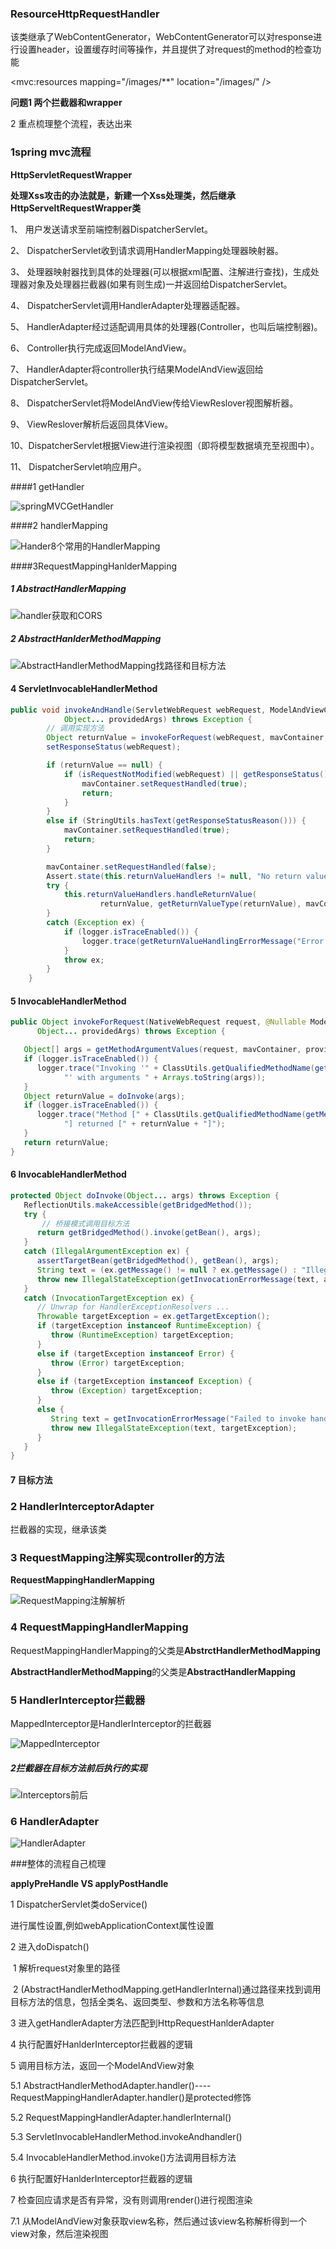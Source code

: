 ### ResourceHttpRequestHandler

该类继承了WebContentGenerator，WebContentGenerator可以对response进行设置header，设置缓存时间等操作，并且提供了对request的method的检查功能

<mvc:resources mapping="/images/**" location="/images/" />

**问题1 两个拦截器和wrapper**

2 重点梳理整个流程，表达出来

### 1spring mvc流程

**HttpServletRequestWrapper**

**处理Xss攻击的办法就是，新建一个Xss处理类，然后继承HttpServeltRequestWrapper类**

1、  用户发送请求至前端控制器DispatcherServlet。

2、  DispatcherServlet收到请求调用HandlerMapping处理器映射器。

3、  处理器映射器找到具体的处理器(可以根据xml配置、注解进行查找)，生成处理器对象及处理器拦截器(如果有则生成)一并返回给DispatcherServlet。

4、  DispatcherServlet调用HandlerAdapter处理器适配器。

5、  HandlerAdapter经过适配调用具体的处理器(Controller，也叫后端控制器)。

6、  Controller执行完成返回ModelAndView。

7、  HandlerAdapter将controller执行结果ModelAndView返回给DispatcherServlet。

8、  DispatcherServlet将ModelAndView传给ViewReslover视图解析器。

9、  ViewReslover解析后返回具体View。

10、DispatcherServlet根据View进行渲染视图（即将模型数据填充至视图中）。

11、 DispatcherServlet响应用户。

####1 getHandler

![springMVCGetHandler](D:\resources\study\note\images\springMVCGetHandler.png)

####2 handlerMapping

![Hander8个常用的HandlerMapping](D:\resources\study\note\images\Hander8个常用的HandlerMapping.png)

####3RequestMappingHanlderMapping

##### 1 AbstractHandlerMapping

![handler获取和CORS](D:\resources\study\note\images\handler获取和CORS.png)

##### 2 AbstractHanlderMethodMapping

![AbstractHandlerMethodMapping找路径和目标方法](D:\resources\study\note\images\AbstractHandlerMethodMapping找路径和目标方法.png)

#### 4 ServletInvocableHandlerMethod

```java
public void invokeAndHandle(ServletWebRequest webRequest, ModelAndViewContainer mavContainer,
			Object... providedArgs) throws Exception {
		// 调用实现方法
		Object returnValue = invokeForRequest(webRequest, mavContainer, providedArgs);
		setResponseStatus(webRequest);

		if (returnValue == null) {
			if (isRequestNotModified(webRequest) || getResponseStatus() != null || mavContainer.isRequestHandled()) {
				mavContainer.setRequestHandled(true);
				return;
			}
		}
		else if (StringUtils.hasText(getResponseStatusReason())) {
			mavContainer.setRequestHandled(true);
			return;
		}

		mavContainer.setRequestHandled(false);
		Assert.state(this.returnValueHandlers != null, "No return value handlers");
		try {
			this.returnValueHandlers.handleReturnValue(
					returnValue, getReturnValueType(returnValue), mavContainer, webRequest);
		}
		catch (Exception ex) {
			if (logger.isTraceEnabled()) {
				logger.trace(getReturnValueHandlingErrorMessage("Error handling return value", returnValue), ex);
			}
			throw ex;
		}
	}
```

#### 5 InvocableHandlerMethod

```java
public Object invokeForRequest(NativeWebRequest request, @Nullable ModelAndViewContainer mavContainer,
      Object... providedArgs) throws Exception {

   Object[] args = getMethodArgumentValues(request, mavContainer, providedArgs);
   if (logger.isTraceEnabled()) {
      logger.trace("Invoking '" + ClassUtils.getQualifiedMethodName(getMethod(), getBeanType()) +
            "' with arguments " + Arrays.toString(args));
   }
   Object returnValue = doInvoke(args);
   if (logger.isTraceEnabled()) {
      logger.trace("Method [" + ClassUtils.getQualifiedMethodName(getMethod(), getBeanType()) +
            "] returned [" + returnValue + "]");
   }
   return returnValue;
}
```

#### 6 InvocableHandlerMethod

```java
protected Object doInvoke(Object... args) throws Exception {
   ReflectionUtils.makeAccessible(getBridgedMethod());
   try {
       // 桥接模式调用目标方法
      return getBridgedMethod().invoke(getBean(), args);
   }
   catch (IllegalArgumentException ex) {
      assertTargetBean(getBridgedMethod(), getBean(), args);
      String text = (ex.getMessage() != null ? ex.getMessage() : "Illegal argument");
      throw new IllegalStateException(getInvocationErrorMessage(text, args), ex);
   }
   catch (InvocationTargetException ex) {
      // Unwrap for HandlerExceptionResolvers ...
      Throwable targetException = ex.getTargetException();
      if (targetException instanceof RuntimeException) {
         throw (RuntimeException) targetException;
      }
      else if (targetException instanceof Error) {
         throw (Error) targetException;
      }
      else if (targetException instanceof Exception) {
         throw (Exception) targetException;
      }
      else {
         String text = getInvocationErrorMessage("Failed to invoke handler method", args);
         throw new IllegalStateException(text, targetException);
      }
   }
}
```

#### 7 目标方法





### 2 HandlerInterceptorAdapter

拦截器的实现，继承该类



### 3 RequestMapping注解实现controller的方法

**RequestMappingHandlerMapping**

![RequestMapping注解解析](D:\resources\study\note\images\RequestMapping注解解析.png)



### 4 RequestMappingHandlerMapping

RequestMappingHandlerMapping的父类是**AbstrctHandlerMethodMapping**

**AbstractHandlerMethodMapping**的父类是**AbstractHandlerMapping**



### 5 HandlerInterceptor拦截器

MappedInterceptor是HandlerInterceptor的拦截器

![MappedInterceptor](D:\resources\study\note\images\MappedInterceptor.png)

##### 2拦截器在目标方法前后执行的实现

![Interceptors前后](D:\resources\study\note\images\Interceptors前后.png)



### 6 HandlerAdapter

![HandlerAdapter](D:\resources\study\note\images\HandlerAdapter.png)







###整体的流程自己梳理

**applyPreHandle VS applyPostHandle**

1 DispatcherServlet类doService()

   进行属性设置,例如webApplicationContext属性设置

2 进入doDispatch()

​	1 解析request对象里的路径

​        2 (AbstractHandlerMethodMapping.getHandlerInternal)通过路径来找到调用目标方法的信息，包括全类名、返回类型、参数和方法名称等信息

3 进入getHandlerAdapter方法匹配到HttpRequestHanlderAdapter

4 执行配置好HanlderInterceptor拦截器的逻辑

5 调用目标方法，返回一个ModelAndView对象

   5.1 AbstractHandlerMethodAdapter.handler()----RequestMappingHandlerAdapter.handler()是protected修饰

   5.2 RequestMappingHandlerAdapter.handlerInternal()

   5.3 ServletInvocableHandlerMethod.invokeAndhandler()

   5.4 InvocableHandlerMethod.invoke()方法调用目标方法

6 执行配置好HanlderInterceptor拦截器的逻辑

7 检查回应请求是否有异常，没有则调用render()进行视图渲染

   7.1 从ModelAndView对象获取view名称，然后通过该view名称解析得到一个view对象，然后渲染视图